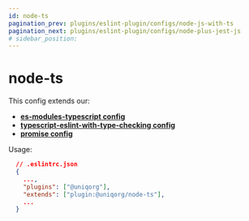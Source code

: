 ```yaml
---
id: node-ts
pagination_prev: plugins/eslint-plugin/configs/node-js-with-ts
pagination_next: plugins/eslint-plugin/configs/node-plus-jest-js
# sidebar_position: 
---
```


# node-ts

This config extends our:
 -  **[es-modules-typescript config](plugins/eslint-plugin/configs/esm-typescript.md)**
-  **[typescript-eslint-with-type-checking config](plugins/eslint-plugin/configs/ts-eslint-with-type-checking.md)**
-  **[promise config](plugins/eslint-plugin/configs/promise.md)**


Usage:

```json
  // .eslintrc.json
  {
    ...,
    "plugins": ["@uniqorg"],
    "extends": ["plugin:@uniqorg/node-ts"],
    ...
  }
```
